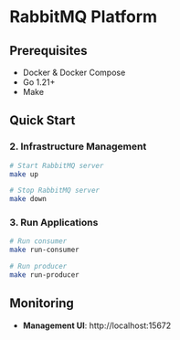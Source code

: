 
# RabbitMQ Platform

## Prerequisites
- Docker & Docker Compose
- Go 1.21+
- Make

## Quick Start

### 2. Infrastructure Management
```bash
# Start RabbitMQ server
make up

# Stop RabbitMQ server
make down
```

### 3. Run Applications
```bash
# Run consumer
make run-consumer

# Run producer
make run-producer
```

## Monitoring
- **Management UI**: http://localhost:15672